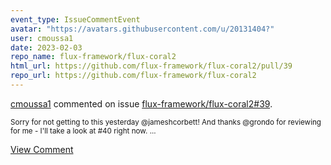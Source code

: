 ```yaml
---
event_type: IssueCommentEvent
avatar: "https://avatars.githubusercontent.com/u/20131404?"
user: cmoussa1
date: 2023-02-03
repo_name: flux-framework/flux-coral2
html_url: https://github.com/flux-framework/flux-coral2/pull/39
repo_url: https://github.com/flux-framework/flux-coral2
---
```


<a href='https://github.com/cmoussa1' target='_blank'>cmoussa1</a> commented on issue <a href='https://github.com/flux-framework/flux-coral2/pull/39' target='_blank'>flux-framework/flux-coral2#39</a>.

<small>Sorry for not getting to this yesterday @jameshcorbett! And thanks @grondo for reviewing for me - I'll take a look at #40 right now. ...</small>

<a href='https://github.com/flux-framework/flux-coral2/pull/39' target='_blank'>View Comment</a>
